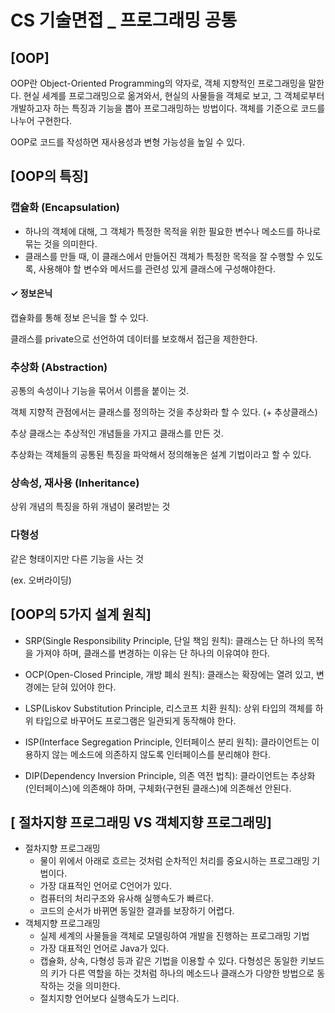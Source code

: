 # CS 기술면접 _ 프로그래밍 공통



## [OOP]

OOP란 Object-Oriented Programming의 약자로, 객체 지향적인 프로그래밍을 말한다. 현실 세계를 프로그래밍으로 옮겨와서, 현실의 사물들을 객체로 보고, 그 객체로부터 개발하고자 하는 특징과 기능을 뽑아 프로그래밍하는 방법이다. 객체를 기준으로 코드를 나누어 구현한다. 

OOP로 코드를 작성하면 재사용성과 변형 가능성을 높일 수 있다.



## [OOP의 특징]

### 캡슐화 (Encapsulation)

- 하나의 객체에 대해, 그 객체가 특정한 목적을 위한 필요한 변수나 메소드를 하나로 묶는 것을 의미한다.
- 클래스를 만들 때, 이 클래스에서 만들어진 객체가 특정한 목적을 잘 수행할 수 있도록, 사용해야 할 변수와 메서드를 관련성 있게 클래스에 구성해야한다.

#### ✓ 정보은닉

캡슐화를 통해 정보 은닉을 할 수 있다. 

클래스를 private으로 선언하여 데이터를 보호해서 접근을 제한한다.



### 추상화 (Abstraction)

공통의 속성이나 기능을 묶어서 이름을 붙이는 것.

객체 지향적 관점에서는 클래스를 정의하는 것을 추상화라 할 수 있다. (+ 추상클래스)

추상 클래스는 추상적인 개념들을 가지고 클래스를 만든 것.

추상화는 객체들의 공통된 특징을 파악해서 정의해놓은 설계 기법이라고 할 수 있다.



### 상속성, 재사용 (Inheritance)

상위 개념의 특징을 하위 개념이 물려받는 것



### 다형성

같은 형태이지만 다른 기능을 사는 것

(ex. 오버라이딩)



## [OOP의 5가지 설계 원칙]

- SRP(Single Responsibility Principle, 단일 책임 원칙): 클래스는 단 하나의 목적을 가져야 하며, 클래스를 변경하는 이유는 단 하나의 이유여야 한다.

- OCP(Open-Closed Principle, 개방 폐쇠 원칙): 클래스는 확장에는 열려 있고, 변경에는 닫혀 있어야 한다.

- LSP(Liskov Substitution Principle, 리스코프 치환 원칙): 상위 타입의 객체를 하위 타입으로 바꾸어도 프로그램은 일관되게 동작해야 한다.

- ISP(Interface Segregation Principle, 인터페이스 분리 원칙): 클라이언트는 이용하지 않는 메소드에 의존하지 않도록 인터페이스를 분리해야 한다.

- DIP(Dependency Inversion Principle, 의존 역전 법칙): 클라이언트는 추상화(인터페이스)에 의존해야 하며, 구체화(구현된 클래스)에 의존해선 안된다.



## [ 절차지향 프로그래밍 VS 객체지향 프로그래밍]

- 절차지향 프로그래밍
  - 물이 위에서 아래로 흐르는 것처럼 순차적인 처리를 중요시하는 프로그래밍 기법이다.
  - 가장 대표적인 언어로 C언어가 있다.
  - 컴퓨터의 처리구조와 유사해 실행속도가 빠르다.
  - 코드의 순서가 바뀌면 동일한 결과를 보장하기 어렵다.
- 객체지향 프로그래밍
  - 실제 세계의 사물들을 객체로 모델링하여 개발을 진행하는 프로그래밍 기법
  - 가장 대표적인 언어로 Java가 있다.
  - 캡슐화, 상속, 다형성 등과 같은 기법을 이용할 수 있다. 다형성은 동일한 키보드의 키가 다른 역할을 하는 것처럼 하나의 메소드나 클래스가 다양한 방법으로 동작하는 것을 의미한다.
  - 절치지향 언어보다 실행속도가 느리다.





















